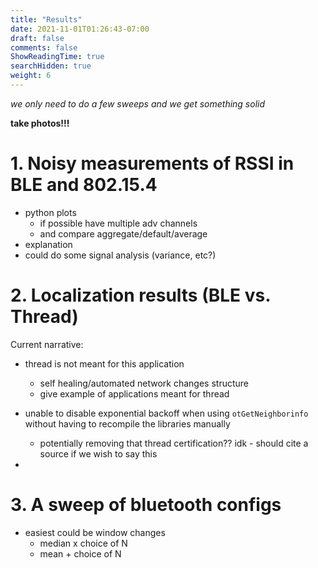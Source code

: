```yaml
---
title: "Results"
date: 2021-11-01T01:26:43-07:00
draft: false
comments: false
ShowReadingTime: true
searchHidden: true
weight: 6
---
```


_we only need to do a few sweeps and we get something solid_

**take photos!!!**

# 1. Noisy measurements of RSSI in BLE and 802.15.4

- python plots
  - if possible have multiple adv channels
  - and compare aggregate/default/average
- explanation
- could do some signal analysis (variance, etc?)

# 2. Localization results (BLE vs. Thread)

Current narrative:
- thread is not meant for this application
  - self healing/automated network changes structure
  - give example of applications meant for thread

- unable to disable exponential backoff when using `otGetNeighborinfo` without having to recompile the libraries manually
  - potentially removing that thread certification?? idk - should cite a source if we wish to say this

- 

# 3. A sweep of bluetooth configs
- easiest could be window changes 
  - median x choice of N
  - mean + choice of N